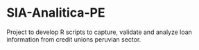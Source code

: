 # SIA-Analitica-PE
Project to develop R scripts to capture, validate and analyze loan information from credit unions peruvian sector.
